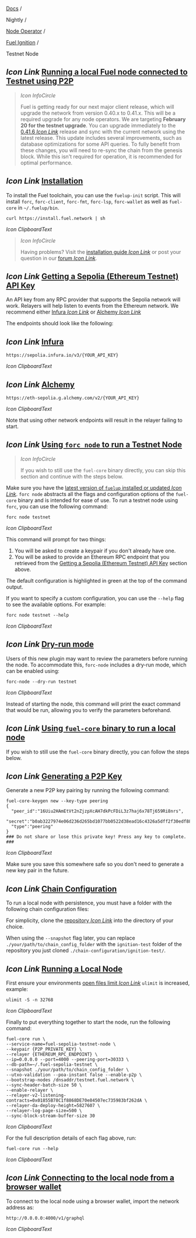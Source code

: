 [Docs](https://docs.fuel.network/) /

Nightly  /

[Node Operator](https://docs.fuel.network/docs/nightly/node-operator/) /

[Fuel Ignition](https://docs.fuel.network/docs/nightly/node-operator/fuel-ignition/) /

Testnet Node

## _Icon Link_ [Running a local Fuel node connected to Testnet using P2P](https://docs.fuel.network/docs/nightly/node-operator/fuel-ignition/testnet-node/\#running-a-local-fuel-node-connected-to-testnet-using-p2p)

> _Icon InfoCircle_
>
> Fuel is getting ready for our next major client release, which will upgrade the network from version 0.40.x to 0.41.x. This will be a required upgrade for any node operators.
> We are targeting **February 20 for the testnet upgrade**. You can upgrade immediately to the [0.41.6 _Icon Link_](https://github.com/FuelLabs/fuel-core/releases/tag/v0.41.6) release and sync with the current network using the latest release.
> This update includes several improvements, such as database optimizations for some API queries. To fully benefit from these changes, you will need to re-sync the chain from the genesis block. While this isn't required for operation, it is recommended for optimal performance.

## _Icon Link_ [Installation](https://docs.fuel.network/docs/nightly/node-operator/fuel-ignition/testnet-node/\#installation)

To install the Fuel toolchain, you can use the `fuelup-init` script.
This will install `forc`, `forc-client`, `forc-fmt`, `forc-lsp`, `forc-wallet` as well as `fuel-core` in `~/.fuelup/bin`.

```fuel_Box fuel_Box-idXKMmm-css
curl https://install.fuel.network | sh
```

_Icon ClipboardText_

> _Icon InfoCircle_
>
> Having problems? Visit the [installation guide _Icon Link_](https://docs.fuel.network/guides/installation/) or post your question in our [forum _Icon Link_](https://forum.fuel.network/).

## _Icon Link_ [Getting a Sepolia (Ethereum Testnet) API Key](https://docs.fuel.network/docs/nightly/node-operator/fuel-ignition/testnet-node/\#getting-a-sepolia-ethereum-testnet-api-key)

An API key from any RPC provider that supports the Sepolia network will work. Relayers will help listen to events from the Ethereum network. We recommend either [Infura _Icon Link_](https://www.infura.io/) or [Alchemy _Icon Link_](https://www.alchemy.com/)

The endpoints should look like the following:

## _Icon Link_ [Infura](https://docs.fuel.network/docs/nightly/node-operator/fuel-ignition/testnet-node/\#infura)

```fuel_Box fuel_Box-idXKMmm-css
https://sepolia.infura.io/v3/{YOUR_API_KEY}
```

_Icon ClipboardText_

## _Icon Link_ [Alchemy](https://docs.fuel.network/docs/nightly/node-operator/fuel-ignition/testnet-node/\#alchemy)

```fuel_Box fuel_Box-idXKMmm-css
https://eth-sepolia.g.alchemy.com/v2/{YOUR_API_KEY}
```

_Icon ClipboardText_

Note that using other network endpoints will result in the relayer failing to start.

## _Icon Link_ [Using `forc node` to run a Testnet Node](https://docs.fuel.network/docs/nightly/node-operator/fuel-ignition/testnet-node/\#using-forc-node-to-run-a-testnet-node)

> _Icon InfoCircle_
>
> If you wish to still use the `fuel-core` binary directly, you can skip this section and continue with the steps below.

Make sure you have the [latest version of `fuelup` installed or updated _Icon Link_](https://docs.fuel.network/guides/contract-quickstart/#installation). `forc node` abstracts all the flags and configuration options of the `fuel-core` binary and is intended for ease of use. To run a testnet node using `forc`, you can use the following command:

```fuel_Box fuel_Box-idXKMmm-css
forc node testnet
```

_Icon ClipboardText_

This command will prompt for two things:

1. You will be asked to create a keypair if you don't already have one.
2. You will be asked to provide an Ethereum RPC endpoint that you retrieved from the [Getting a Sepolia (Ethereum Testnet) API Key](https://docs.fuel.network/docs/nightly/node-operator/fuel-ignition/testnet-node/#getting-a-sepolia-ethereum-testnet-api-key) section above.

The default configuration is highlighted in green at the top of the command output.

If you want to specify a custom configuration, you can use the `--help` flag to see the available options. For example:

```fuel_Box fuel_Box-idXKMmm-css
forc node testnet --help
```

_Icon ClipboardText_

## _Icon Link_ [Dry-run mode](https://docs.fuel.network/docs/nightly/node-operator/fuel-ignition/testnet-node/\#dry-run-mode)

Users of this new plugin may want to review the parameters before running the node. To accommodate this, `forc-node` includes a dry-run mode, which can be enabled using:

```fuel_Box fuel_Box-idXKMmm-css
forc-node --dry-run testnet
```

_Icon ClipboardText_

Instead of starting the node, this command will print the exact command that would be run, allowing you to verify the parameters beforehand.

## _Icon Link_ [Using `fuel-core` binary to run a local node](https://docs.fuel.network/docs/nightly/node-operator/fuel-ignition/testnet-node/\#using-fuel-core-binary-to-run-a-local-node)

If you wish to still use the `fuel-core` binary directly, you can follow the steps below.

## _Icon Link_ [Generating a P2P Key](https://docs.fuel.network/docs/nightly/node-operator/fuel-ignition/testnet-node/\#generating-a-p2p-key)

Generate a new P2P key pairing by running the following command:

```fuel_Box fuel_Box-idXKMmm-css
fuel-core-keygen new --key-type peering
{
  "peer_id":"16Uiu2HAmEtVt2nZjzpXcAH7dkPcFDiL3z7haj6x78Tj659Ri8nrs",
  "secret":"b0ab3227974e06d236d265bd1077bb0522d38ead16c4326a5dff2f30edf88496",
  "type":"peering"
}
### Do not share or lose this private key! Press any key to complete. ###
```

_Icon ClipboardText_

Make sure you save this somewhere safe so you don't need to generate a new key pair in the future.

## _Icon Link_ [Chain Configuration](https://docs.fuel.network/docs/nightly/node-operator/fuel-ignition/testnet-node/\#chain-configuration)

To run a local node with persistence, you must have a folder with the following chain configuration files:

For simplicity, clone the [repository _Icon Link_](https://github.com/FuelLabs/chain-configuration/tree/master) into the directory of your choice.

When using the `--snapshot` flag later, you can replace `./your/path/to/chain_config_folder` with the `ignition-test` folder of the repository you just cloned `./chain-configuration/ignition-test/`.

## _Icon Link_ [Running a Local Node](https://docs.fuel.network/docs/nightly/node-operator/fuel-ignition/testnet-node/\#running-a-local-node)

First ensure your environments [open files limit _Icon Link_](https://askubuntu.com/questions/162229/how-do-i-increase-the-open-files-limit-for-a-non-root-user) `ulimit` is increased, example:

```fuel_Box fuel_Box-idXKMmm-css
ulimit -S -n 32768
```

_Icon ClipboardText_

Finally to put everything together to start the node, run the following command:

```fuel_Box fuel_Box-idXKMmm-css
fuel-core run \
--service-name=fuel-sepolia-testnet-node \
--keypair {P2P_PRIVATE_KEY} \
--relayer {ETHEREUM_RPC_ENDPOINT} \
--ip=0.0.0.0 --port=4000 --peering-port=30333 \
--db-path=~/.fuel-sepolia-testnet \
--snapshot ./your/path/to/chain_config_folder \
--utxo-validation --poa-instant false --enable-p2p \
--bootstrap-nodes /dnsaddr/testnet.fuel.network \
--sync-header-batch-size 50 \
--enable-relayer \
--relayer-v2-listening-contracts=0x01855B78C1f8868DE70e84507ec735983bf262dA \
--relayer-da-deploy-height=5827607 \
--relayer-log-page-size=500 \
--sync-block-stream-buffer-size 30
```

_Icon ClipboardText_

For the full description details of each flag above, run:

```fuel_Box fuel_Box-idXKMmm-css
fuel-core run --help
```

_Icon ClipboardText_

## _Icon Link_ [Connecting to the local node from a browser wallet](https://docs.fuel.network/docs/nightly/node-operator/fuel-ignition/testnet-node/\#connecting-to-the-local-node-from-a-browser-wallet)

To connect to the local node using a browser wallet, import the network address as:

```fuel_Box fuel_Box-idXKMmm-css
http://0.0.0.0:4000/v1/graphql
```

_Icon ClipboardText_